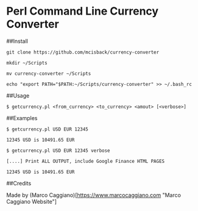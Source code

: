 Perl Command Line Currency Converter
=====

##Install

    git clone https://github.com/mcisback/currency-converter
    
    mkdir ~/Scripts

    mv currency-converter ~/Scripts

    echo "export PATH="$PATH:~/Scripts/currency-converter" >> ~/.bash_rc

##Usage

    $ getcurrency.pl <from_currency> <to_currency> <amout> [<verbose>]

##Examples

    $ getcurrency.pl USD EUR 12345
    
    12345 USD is 10491.65 EUR

    $ getcurrency.pl USD EUR 12345 verbose

    [....] Print ALL OUTPUT, include Google Finance HTML PAGES

    12345 USD is 10491.65 EUR

##Credits

Made by (Marco Caggiano)[https://www.marcocaggiano.com "Marco Caggiano Website"]


